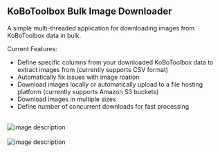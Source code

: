 <!-- ABOUT THE PROJECT -->
## KoBoToolbox Bulk Image Downloader

A simple multi-threaded application for downloading images from KoBoToolbox data in bulk.

Current Features:
* Define specific columns from your downloaded KoBoToolbox data to extract images from (currently supports CSV format)
* Automatically fix issues with image roation
* Download images locally or automatically upload to a file hosting platform (currently supports Amazon S3 buckets)
* Download images in multiple sizes
* Define number of concurrent downloads for fast processing
<br><br>

![image description](https://i.imgur.com/ERcgtsl.png)<br><br>
![image description](https://i.imgur.com/mn36lB9.png)
